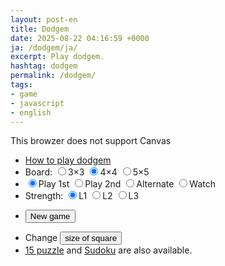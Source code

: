 ```yaml
---
layout: post-en
title: Dodgem
date: 2025-08-22 04:16:59 +0000
ja: /dodgem/ja/
excerpt: Play dodgem.
hashtag: dodgem
permalink: /dodgem/
tags:
- game
- javascript
- english
---
```

<canvas id="canvas">This browzer does not support Canvas</canvas>
<div id="message"></div>
<div id="watchMode"></div>
<div id="status"></div>
<div id="lang" style="display: none;">en</div>
<script src="https://cdnjs.cloudflare.com/ajax/libs/pako/2.1.0/pako.min.js"></script>
<script src="/js/dodgem.min.js"></script>

- <a href="help/">How to play dodgem</a>
- Board: <input type="radio" name="board" value="3">3×3
<input type="radio" name="board" value="4" checked>4×4
<input type="radio" name="board" value="5">5×5
- <input type="radio" name="turn" id="sente" value="sente" checked>Play 1st
<input type="radio" name="turn" id="gote" value="gote">Play 2nd
<input type="radio" name="turn" id="alt" value="alt">Alternate
<input type="radio" name="turn" id="comp" value="comp">Watch
- Strength: <input type="radio" name="level" value="1" checked>L1
<input type="radio" name="level" value="2">L2
<input type="radio" name="level" value="3">L3
- <p><button id="new" onclick="board.newGame()">New game</button>
- Change <button onclick="board.changeTileSize()">size of square</button>
- [15 puzzle](/2020/01/14/15Puzzle/) and [Sudoku](/kaidoku/sudoku) are also available.
